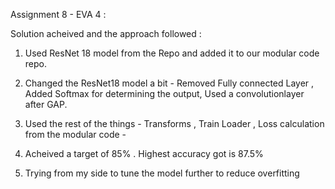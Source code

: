 
Assignment 8 - EVA 4 :

Solution acheived and the approach followed :

1. Used ResNet 18 model from the Repo and added it to our modular code repo.

2. Changed the ResNet18 model a bit - Removed Fully connected Layer , Added Softmax for determining the output, Used a convolutionlayer after GAP.

3. Used the rest of the things - Transforms , Train Loader , Loss calculation from the modular code - 

4. Acheived a target of 85% . Highest accuracy got is 87.5% 

5. Trying from my side to tune the model further to reduce overfitting 
